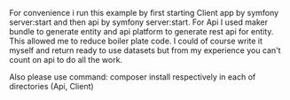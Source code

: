 For convenience i run this example by first starting Client app  by symfony server:start and then api by symfony server:start.
For Api I used maker bundle to generate entity and api platform to generate rest api for entity. This allowed me to reduce boiler plate code. I could of course write it myself and return ready to use datasets but from my experience you can't count on api to do all the work.

Also please use command: composer install respectively in each of directories (Api, Client)
